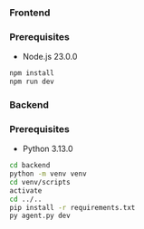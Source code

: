 ### Frontend

### Prerequisites

- Node.js 23.0.0


```bash
npm install
npm run dev
```


### Backend

### Prerequisites

- Python 3.13.0

```bash
cd backend
python -m venv venv
cd venv/scripts
activate
cd ../..
pip install -r requirements.txt
py agent.py dev
```